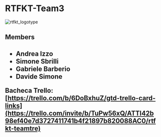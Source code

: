 # RTFKT-Team3
![rtfkt_logotype](https://github.com/daveinthahood/RTFKT-Team3/assets/101344486/029a8c00-351e-4f2b-a43f-fb4ef8cb4e0b)

<h2> Members <h2>
<ul> 
    <li> Andrea Izzo</li>
    <li> Simone Sbrilli</li>
    <li> Gabriele Barberio</li>
    <li> Davide Simone</li>
</ul>

 **Bacheca Trello:** [https://trello.com/b/6DoBxhuZ/gtd-trello-card-links](https://trello.com/invite/b/TuPw56xQ/ATTI42b98ef40e7d3727411741b4f21897b820088AC0/rtfkt-teamtre)
